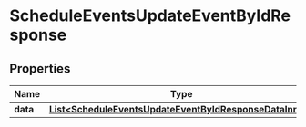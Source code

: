 

# ScheduleEventsUpdateEventByIdResponse


## Properties

| Name | Type | Description | Notes |
|------------ | ------------- | ------------- | -------------|
|**data** | [**List&lt;ScheduleEventsUpdateEventByIdResponseDataInner&gt;**](ScheduleEventsUpdateEventByIdResponseDataInner.md) |  |  |



